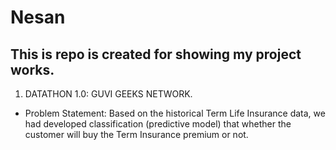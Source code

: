 # Nesan
## This is repo is created for showing my project works.
1. DATATHON 1.0: GUVI GEEKS NETWORK.
- Problem Statement:
Based on the historical Term Life Insurance data, we had developed classification (predictive model) that whether the customer will buy the Term Insurance premium or not.
